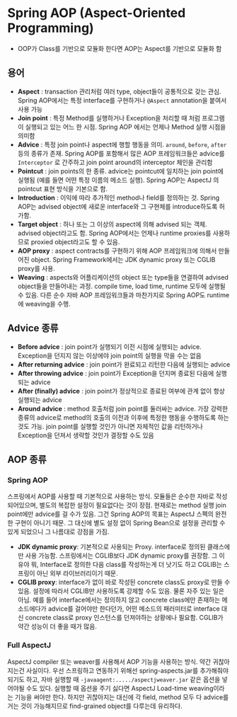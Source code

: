 # Spring AOP \(Aspect-Oriented Programming\)

* OOP가 Class를 기반으로 모듈화 한다면 AOP는 Aspect를 기반으로 모듈화 함

## 용어

* **Aspect** : transaction 관리처럼 여러 type, object들이 공통적으로 갖는 관심. Spring AOP에서는 특정 interface를 구현하거나 `@Aspect` annotation을 붙여서 사용 가능
* **Join point** : 특정 Method를 실행하거나 Exception을 처리할 때 처럼 프로그램이 실행되고 있는 어느 한 시점. Spring AOP 에서는 언제나 Method 실행 시점을 의미함
* **Advice** : 특정 join point나 aspect에 행할 행동을 의미. `around`, `before`, `after` 등의 종류가 존재. Spring AOP를 포함해서 많은 AOP 프레임워크들은 advice를 `Interceptor` 로 간주하고 join point around의 interceptor 체인을 관리함
* **Pointcut** : join points의 한 종류. advice는 pointcut에 일치하는 join point에 실행됨 \(예를 들면 어떤 특정 이름의 메소드 실행\). Spring AOP는 AspectJ 의 pointcut 표현 방식을 기본으로 함.
* **Introduction** : 이익에 따라 추가적인 method나 field를 정의하는 것. Spring AOP는 advised object에 새로운 interface와 그 구현체를 introduce하도록 허가함. 
* **Target object** : 하나 또는 그 이상의 aspect에 의해 advised 되는 객체. advised object라고도 함. Spring AOP에서는 언제나 runtime proxies를 사용하므로 proxied object라고도 할 수 있음.
* **AOP proxy** : aspect contracts를 구현하기 위해 AOP 프레임워크에 의해서 만들어진 object. Spring Framework에서는 JDK dynamic proxy 또는 CGLIB proxy를 사용.
* **Weaving** : aspects와 어플리케이션의 object 또는 type들을 연결하여 advised object들을 만들어내는 과정. compile time, load time, runtime 모두에 실행될 수 있음. 다른 순수 자바 AOP 프레임워크들과 마찬가지로 Spring AOP도 runtime에 weaving을 수행.

## Advice 종류

* **Before advice** : join point가 실행되기 이전 시점에 실행되는 advice. Exception을 던지지 않는 이상에야 join point의 실행을 막을 수는 없음
* **After returning advice** :  join point가 완료되고 리턴한 다음에 실행되는 advice
* **After throwing advice** : join point가 Exception을 던지며 종료된 다음에 실행되는 advice
* **After \(finally\) advice** : join point가 정상적으로 종료된 여부에 관계 없이 항상 실행되는 advice
* **Around advice** : method 호출처럼 join point를 둘러싸는 advice. 가장 강력한 종류의 advice로 method의 호출의 이전과 이후에 특정한 행동을 수행하도록 하는 것도 가능. join point를 실행할 것인가 아니면 자체적인 값을 리턴하거나 Exception을 던져서 생략할 것인가 결정할 수도 있음

## AOP 종류

### Spring AOP

스프링에서 AOP를 사용할 때 기본적으로 사용하는 방식. 모듈들은 순수한 자바로 작성되어있으며, 별도의 복잡한 설정이 필요없다는 것이 장점. 현재로는 method 실행 join point에만 advice를 걸 수가 있음. 그건 Spring AOP의 목표는 AspectJ 스펙의 완전한 구현이 아니기 때문. 그 대신에 별도 설정 없이 Spring Bean으로 설정을 관리할 수 있게 되었으니 그 나름대로 강점을 가짐.

* **JDK dynamic proxy**: 기본적으로 사용되는 Proxy. interface로 정의된 클래스에만 사용 가능함. 스프링에서는 CGLIB보다 JDK dynamic proxy를 권장함. 그 이유야 뭐, Interface로 정의한 다음 class를 작성하는게 더 낫기도 하고 CGLIB는 스프링이 아닌 외부 라이브러리이기 때문.
* **CGLIB proxy**: interface가 없이 바로 작성된 concrete class도 proxy로 만들 수 있음. 설정에 따라서 CGLIB만 사용하도록 강제할 수도 있음. 물론 자주 있는 일은 아님. 예를 들어 interface에서는 정의하지 않고 concrete class에만 존재하는 메소드에다가 advice를 걸어야만 한다던가, 어떤 메소드의 패러미터로 interface 대신 concrete class로 proxy 인스턴스를 던져야하는 상황에나 필요함. CGLIB가 약간 성능이 더 좋을 때가 많음.

### Full AspectJ

AspectJ compiler 또는 weaver를 사용해서 AOP 기능을 사용하는 방식. 약간 귀찮아지는건 사실이다. 우선 스프링하고 연동하기 위해선 spring-aspects.jar를 추가해줘야되기도 하고, 자바 실행할 때 `-javaagent:...../aspectjweaver.jar` 같은 옵션을 넣어야될 수도 있다. 실행할 때 옵션을 주기 싫다면 AspectJ Load-time weaving이라는 기능을 써야만 한다. 하지만 귀찮아지는 대신에 각 field, method 모두 다 advice를 거는 것이 가능해지므로 find-grained object를 다루는데 유리하다.

